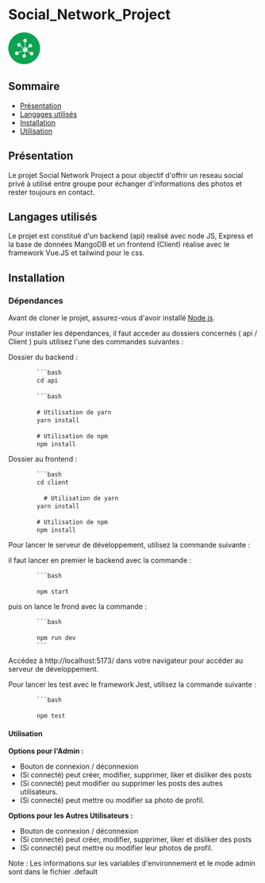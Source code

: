 # Social_Network_Project

![forthebadge](https://github.com/Mat95rix7/Social_Network_Project/blob/main/api/images/profil/star.png)

## Sommaire

- [Présentation](#présentation)
- [Langages utilisés](#langages-utilisés)
- [Installation](#installation)
- [Utilisation](#utilisation)

## Présentation

Le projet Social Network Project a pour objectif d'offrir un reseau social privé à utilisé entre groupe pour échanger d'informations des photos et rester toujours en contact.

## Langages utilisés

Le projet est constitué d'un backend (api) realisé avec node JS, Express et la base de données MangoDB et un frontend (Client) réalise avec le framework Vue.JS et tailwind pour le css.

## Installation

### Dépendances

Avant de cloner le projet, assurez-vous d'avoir installé [Node.js](https://docs.npmjs.com/downloading-and-installing-node-js-and-npm).

Pour installer les dépendances, il faut acceder au dossiers concernés ( api / Client ) puis utilisez l'une des commandes suivantes :

Dossier du  backend : 
            
            ```bash
            cd api
            
            ```bash
            
            # Utilisation de yarn
            yarn install
            
            # Utilisation de npm
            npm install

Dossier au frontend : 
            
            ```bash
            cd client
              
              # Utilisation de yarn
            yarn install
            
            # Utilisation de npm
            npm install

Pour lancer le serveur de développement, utilisez la commande suivante :

il faut lancer en premier le backend avec la commande :

            ```bash
            
            npm start

puis on lance le frond avec la commande : 

            ```bash
            
            npm run dev
            ```
Accédez à http://localhost:5173/ dans votre navigateur pour accéder au serveur de développement.


Pour lancer les test avec le framework Jest, utilisez la commande suivante :


            ```bash
            
            npm test

#### Utilisation

**Options pour l'Admin :**

  - Bouton de connexion / déconnexion
  - (Si connecté) peut créer, modifier, supprimer, liker et disliker des posts
  - (Si connecté) peut modifier ou supprimer les posts des autres utilisateurs.
  - (Si connecté) peut mettre ou modifier sa photo de profil. 

**Options pour les Autres Utilisateurs :**

  - Bouton de connexion / déconnexion
  - (Si connecté) peut créer, modifier, supprimer, liker et disliker des posts
  - (Si connecté) peut mettre ou modifier leur photos de profil.

Note :
  Les informations sur les variables d'environnement et le mode admin sont dans le fichier .default
